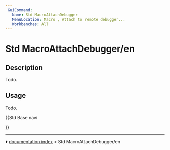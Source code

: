 ```yaml
---
 GuiCommand:
   Name: Std MacroAttachDebugger
   MenuLocation: Macro , Attach to remote debugger...
   Workbenches: All
---
```


# Std MacroAttachDebugger/en

## Description

Todo.

## Usage

Todo.





{{Std Base navi

}}



---
⏵ [documentation index](../README.md) > Std MacroAttachDebugger/en
